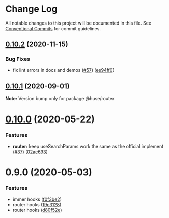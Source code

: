 # Change Log

All notable changes to this project will be documented in this file.
See [Conventional Commits](https://conventionalcommits.org) for commit guidelines.

## [0.10.2](https://github.com/ecomfe/react-hooks/compare/@huse/router@0.10.0...@huse/router@0.10.2) (2020-11-15)


### Bug Fixes

* fix lint errors in docs and demos ([#57](https://github.com/ecomfe/react-hooks/issues/57)) ([ee94ff0](https://github.com/ecomfe/react-hooks/commit/ee94ff02bf09696374ca4250c496a4dec0cbe02a))





## [0.10.1](https://github.com/ecomfe/react-hooks/compare/@huse/router@0.10.0...@huse/router@0.10.1) (2020-09-01)

**Note:** Version bump only for package @huse/router





# [0.10.0](https://github.com/ecomfe/react-hooks/compare/@huse/router@0.9.0...@huse/router@0.10.0) (2020-05-22)


### Features

* **router:** keep useSearchParams work the same as the official implement ([#37](https://github.com/ecomfe/react-hooks/issues/37)) ([02ae693](https://github.com/ecomfe/react-hooks/commit/02ae693246f71f0c9356c08eb4adc6cd27dbf84f))





# 0.9.0 (2020-05-03)


### Features

* immer hooks ([f0f3be2](https://github.com/ecomfe/react-hooks/commit/f0f3be269fa60c423a75849acb74f902673e7bed))
* router hooks ([19c3128](https://github.com/ecomfe/react-hooks/commit/19c3128446131826cd2d66f1eea795a0700ae64a))
* router hooks ([d80f52e](https://github.com/ecomfe/react-hooks/commit/d80f52e01d551e588334fa362e8a7c8114f45685))
